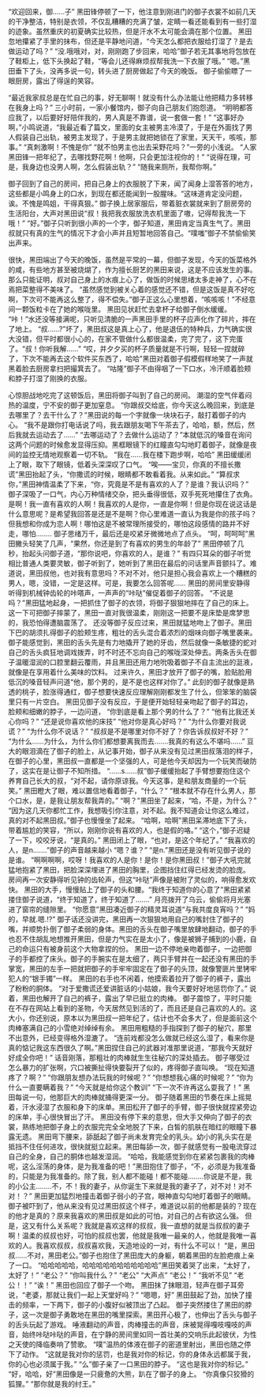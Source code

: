 “欢迎回来，御……子”
黑田锋停顿了一下，他注意到刚进门的御子衣裳不如前几天的干净整洁，特别是衣领，不仅乱糟糟的充满了皱，定睛一看还能看到有一些打湿的迹象。虽然重庆的初夏确实比较热，但是汗水不太可能会滴在那个位置。
黑田忽地攥紧了手里的抹布，但还是平静地问道，“今天怎么都把衣服给打湿了？是去做运动了吗？”
“没.哦哦对，对，刚刚跑了步回来，哈哈”御子若无其事地将包放在了鞋柜上，低下头换起了鞋，“等会儿还得麻烦叔帮我洗一下衣服了哦。”
“嗯。”黑田垂下了头，没再多说一句，转头进了厨房做起了今天的晚饭。
御子偷偷瞟了一眼厨房，露出了得逞的笑容。

“最近我家叔总是在忙自己的事，好无聊啊！就没有什么办法能让他把精力多转移在我身上吗？”
三小时前，一家小餐馆内，御子向自己朋友们抱怨道。
“明明都答应我了，以后要好好陪伴我的，男人真是不靠谱，说一套做一套！”
“这事好办啊，”小鸣说道，“我最近看了篇文，里面的女主被男主冷漠了，于是在外面找了男人假装自己出轨，被男主发现了，于是男主就把她锁在了家里，天天干，咳咳，那事。”
“真刺激啊！不愧是你”
“就不怕男主也出去采野花吗？”一旁的小浅说。
“人家黑田锋一把年纪了，去哪找野花啊！他啊，只会更加注视你的！”
“说得在理，可是，我身边也没男人啊，怎么假装出轨？”
“随我来厕所，我帮你啊。”

御子回到了自己的房间，把自己身上的衣服脱了下来，闻了闻身上湿答答的地方，这些都是小鸣身上的口水，到现在都还能闻到一股腥味。“这味道肯定没问题，诶。不愧是鸣姐，干得真狠。”
御子换上居家服后，带着脏衣裳就来到了厨房旁的生活阳台，大声对黑田说“叔！我把我衣服放洗衣机里面了嗷，记得帮我洗一下哦！”
“好。”御子只听到很小声的一个字，御子知道，黑田肯定当真生气了。黑田叔就只有真的生气的情况下才会小声并且短暂地回答自己。“噗嗤”御子不禁偷偷笑出声来。

很快，黑田端出了今天的晚饭，虽然是平常的一幕，但御子发现，今天的饭菜格外的咸，有些地方甚至被烧煳了，作为擅长厨艺的黑田来说，这是不应该发生的事。那么只能证明，叔对自己身上的水痕上心了，做饭的时候思绪太多走神了，心不在焉把菜整得不美味了。
“虽然感觉到被关心着的感觉还不错，但是这饭是真不好吃啊，下次可不能再这么整了，得不偿失。”御子正这么心里想着，“咳咳咳！”不经意间一颗饭粒卡在了她的喉咙里。
黑田见状赶忙去拿杯子给御子倒水缓缓。
“咔！”水还没等接满呢，只听见清脆的一声黑田手里的杯子应声化作了碎片，摔在了地上。
“叔......?”坏了，黑田叔这是真上心了，他是退伍的特种兵，力气确实很大没错，但平时都很小心的，在家不管做什么都很温柔，完了完了，这下完蛋了。“叔！你听我解……”
“哎，并夕夕买的杯子质量就是不行啊，轻轻一捏就碎了，下次不能再去这个软件买东西了，哈哈”黑田对着御子假模假样地笑了一声就黑着脸去厨房拿扫把撮箕去了。
“咕隆”御子不由得咽了一下口水，冷汗顺着脸颊和脖子打湿了刚换的衣服。

心惊胆战地吃完了这顿饭后，黑田将御子叫到了自己的房间。
潮湿的空气伴着闷热的温度，宁不安的御子更加窒息。
“你跟叔交给底，你今天这么晚回来，到底是去哪里了？去干什么了？”黑田说的每一个字就像一块块石子，敲打着御子的内心。
“我不是跟你打电话说了吗，我去跟朋友喝下午茶去了，哈哈，额，然后，然后我就去运动去了……”
“去哪运动了？去做什么运动了？”本就低沉的嗓音在询问这两个问题的时候愈发显得压抑。黑框眼镜下的红瞳直勾勾地盯着御子，就像是夜间的监控无情地观察着一切不轨。
“我在……我在楼下跑步啊，哈哈”
黑田缓缓闭上了眼，取下了眼镜，低着头深深叹了口气。
“唉——宝贝，你真的不擅长撒谎”黑田抬起了头，“你撒谎的时候，眼睛都不敢看着我。从来如此。”
“算叔求你，”黑田神情温柔了下来，“你，究竟是不是有喜欢的人了？是谁？我认识吗？”
御子深吸了一口气，内心万种情绪交杂，把头垂得很低，双手死死地攥住了衣角。
是啊！我一直有喜欢的人啊！我喜欢的人是你，一直是你啊！但是你现在说这话是什么意思呢？是希望我回答是还是不是啊？你心里难道一直认为我是你的孩子吗？但我想和你成为恋人啊！哪怕这是不被常理所接受的，哪怕这段感情的路并不好走，哪怕........
御子思绪万千，最后还是咬紧牙微微地点了点头。
“呵，呵呵呵”黑田撇头轻笑了几声，“果然，你还是到了有喜欢的男生的年龄了”
黑田停顿了几秒，抬起头问御子道，“那你说吧，你喜欢的人，是谁？”
有四只耳朵的御子听觉相比普通人类要灵敏，御子听到了，她听到了黑田在最后的问话里声音颤抖了。难道说，黑田叔他，也对我有意思吗？不对不对，他只是担心我会喜欢上一个糟糕的男人，嗯，没错，一定是这样。可是，我要怎么回答呢……
黑田的房间里安静得听得到机械钟齿轮的咔嗒声，一声声的“咔哒”催促着御子的回答。
“不说是吗？”黑田猛地起身，一把抓住了御子的衣领，将御子狠狠地摔在了自己的床上。这一下可把御子摔蒙了，黑田一直对我很温柔，刚刚这一把要不是床垫是席梦思的，我恐怕得遭脑震荡了。
还没等御子反应过来，黑田就猛地吻上了御子。黑田下巴的胡须扎得御子的脸颊生疼，粗壮的舌头混合着浓烈的烟味向御子嘴里袭来。御子能感觉到，黑田的舌头先是有力地撬开了她的牙齿，然后就像一条敏捷的蛇对自己的舌头疯狂地调戏拨弄，时不时还不忘向自己的喉咙深处伸去。两条舌头在御子温暖湿润的口腔里翻云覆雨，并且黑田还用力地吮吸着御子不自主流出的涏液，就像是在享用着什么美味的饮料。
过来许久，黑田才放开了御子的嘴，脸贴脸用低沉的嗓音轻声问道“他，那个男的，是不是也这样对你了。”
此刻的御子就像是熟透的桃子，脸涨得通红，御子想要快速反应理解刚刚都发生了什么，但笨笨的脑袋里只有一片空白。
黑田见御子没有反应，于是便开始轻轻亲吻起了御子的耳边，脸颊和细嫩的脖子，一边问道，
“你到底是看上那个男的什么了？”
“他有比我还关心你吗？”
“还是说你喜欢他的床技”
“他对你是真心好吗？”
“为什么你要对我说谎？”
“为什么你不说话？”
“叔叔是不是哪里对你不好了？你告诉叔叔好不好？”
“为什么……为什么，为什么你们都想要离我而去.......我真的有这么不堪吗……”
豆大的眼泪滴在了御子的脸上，从记事开始，御子从来没有见过黑田叔落泪的样子，在御子的心里，黑田叔一直都是一个坚强的人，可是他今天却因为一个玩笑而破防了，这实在是让御子不知所措。
“……s……叔”御子缓缓抬起了手臂想要抱住这个养育自己长大的叔，“对不起，请你原谅我。今天这事，是和朋友商量的一个玩笑。”
黑田瞪大了眼，难以置信地看着御子，“什么？”
“根本就不存在什么男人，那个口水，是，是我让朋友帮我弄的。”
“啊？”黑田坐了起来，“哈，不是，为什么？”
“因为这几天你都忙工作，我想吸引你注意，对不起。我不知道会让你这么难过，真的对不起黑田叔。”御子也慢慢坐了起来。
“哈啊，哈啊”黑田呆滞地底下了头，带着尴尬的笑容，“所以，刚刚你说有喜欢的人，也是假的咯。”
“这个，”御子迟疑了一下，咬咬牙说，“是真的。”
黑田闭上了眼，“也对，是这个年纪了。”
“我喜欢的人，是n.......”御子的声音越来越小
“嗯？谁？”
“是n.”黑田还是没有听见御子说的是谁。
“啊啊啊啊，哎呀！我喜欢的人是你！是你！是你黑田叔！”御子大吼完就猛地抱紧了黑田，把脸深深埋进了黑田的胸里，企图挡住红得已经发烫的脸庞。
房间再一次安静得听见钟的齿轮声，但这“咔哒”声像是被附了灵似的，响得愈发欢快。
黑田的大手，慢慢贴上了御子的头和腰。“我终于知道你的心意了”黑田紧紧搂住御子说道，“终于知道了，终于知道了.......”
月亮拨开了乌云，偷偷将月光塞进了窗帘的缝隙里。
“你愿意”黑田凑近御子的精灵耳说道“与我共度良宵吗？”
“妈的，早就.嗯.!?”
御子话还没讲完，黑田再一次狠狠地用自己的嘴封住了御子的嘴，并顺势扑倒了御子柔弱的身体。黑田的舌头在御子嘴里放肆地翻动，御子的手也忍不住胡乱地想推开黑田，但是力气实在是太小了，像是被狮子捕到的小鹿，自己的命运只有被身前这个大物拿捏的份。
黑田一边不停地亲吻着御子，一边把御子的手都控了床头。御子的手腕实在是太细了，两只手臂并在一起还没有黑田的手掌宽，黑田的左手一把就把御子的手牢牢固定在了御子的头顶，就像警匪片里铐牢犯人的“银手镯”一样。
黑田的右手也不闲着，他摸索着拉开了御子的裤子，露出了粉粉的胴体。
“对于爱撒谎还爱讲脏话的小姑娘，我今天要好好地惩罚你了。”
说着，黑田也解开了自己的裤子，露出了早已挺立的肉棒。
御子震惊了，平时只能在不存在网站上看到的圣物，今天居然见到活的了，而且还是自己喜欢的人的。这大小，你还别说，原本以为黑田叔一把年纪了，估计也不会多大了，但是面前这个肉棒塞满自己的小雪绝对绰绰有余。
黑田用粗糙的手指探到了御子的秘穴，那里不出意外，已经变得格外湿漉了。
“连前戏都没怎么做就已经这么湿了，看来你是真的惦记我这东西很久了啊。”黑田捏住自己的武器对准那里说道，“那我今天就好好成全你吧！”
话音刚落，那粗壮的肉棒就生生往秘穴的深处插去。
御子哪受过怎么暴力的扩张啊，穴口被撕扯得快要裂开了似的，疼得御子直叫唤。
“现在知道疼了？啊？”
“你跟朋友想办法玩我的时候呢？”
“你想想我心痛的时候呢？”
“你为什么一直要瞒着我？”
“今天就是给你这个教训”
“下一次不许再这么耍我了！”
黑田每说一句，他那巨大的肉棒就捅得更深一分。
御子随着黑田的节奏在床上摇晃着，汗水浸湿了衣服和身下的床单。黑田松开了御子的手臂，御子很快就捏紧旁边的床单，手心很快冒出了汗。
黑田没有停下来的意思，但大手又伸向了御子的衣裳，熟练地把御子身上的衣服完完全全地脱了下来，白皙的肌肤在暗红的眼瞳下暴露无遗。
黑田弯下腰来，舔舐起了御子尚未发育完全的乳头。幼小的乳头实在是抵挡不住任何进攻，很快就挺立起来。黑田每舔一次，御子就感觉有一股电流穿过自己的全身，自己的胴体也越发湿润。
“哈哈，我能感觉到你在紧紧包裹我的肉棒呢，这么淫荡的身体，是为我准备的吧！”黑田抱住了御子，“不，必须是为我准备的，只能是为我准备的。除了我，别人都不能碰！都不能碰........你说是不是，我的小公主........不，不！我的妻子，从你诞生下来就是我的妻子了，对不对！对不对！？”
黑田更加猛烈地撞击着御子弱小的子宫，眼神直勾勾地盯着御子的眼睛。
御子被吓到了，他从来没有见过黑田叔这个样子，难道说以前的他都是装的？现在的他才是真的？原来我喜欢的黑田叔是如此的可怕，对自己的占有欲这么强。
但是，这又有什么关系呢？我就是喜欢这样的叔叔，我一直想的就是当叔叔的妻子啊！温柔的叔叔也好，可怕的叔叔也罢，他就是我唯一最亲的人，他就是我唯一喜欢的人。我喜欢叔叔，叔叔喜欢我，天造地设的一对，有什么不可以！
“是，黑田叔……不对，黑田老公。”御子也抱住了黑田庞大的身躯，朝着黑田的左脸疤痕上亲了一口。
“哈哈哈哈哈，哈哈哈哈哈哈哈哈哈哈哈”黑田笑着哭了出来，“太好了，太好了！”
“老公？”
“你叫我什么？”
“老公”
“大声点”
“老公！”
“我听不见”
“老公！！”
“诶！”
黑田也回应了御子一个吻。
黑田抹了抹眼泪，轻声在御子耳旁说，“老婆，那就让我们一起上天堂好吗？”
“嗯嗯，好”
黑田鼓起了劲，加快了撞击的频率，一下两下，御子的小腹好似被顶出了凸起。
御子突然搂住了黑田的脖子，这一次是御子勇敢地在黑田的嘴里探索。黑田开心极了，也伸出了舌头与御子的舌头玩起了游戏。
唾液翻动的声音，肉棒撞击的声音，床被晃得嘎吱嘎吱的声音，始终咔哒咔哒的声音，在宁静的房间里如同一首壮美的交响乐此起彼伏，为性之天使的降临奏响了赞歌。
“噗”温热的体液在御子的密道里射出，黑田也随之停下了动作。
“这就是我对你的惩罚，也是我对你的标记，你的身体永远都属于我，你的心也必须属于我。”
“么”御子亲了一口黑田的脖子。
“这也是我对你的标记。”
“好，哈哈，好”黑田像是一只疲惫的大熊，趴在了御子的身上。
“你真像只狡猾的狐狸。”
“那你就是我的纣王。”